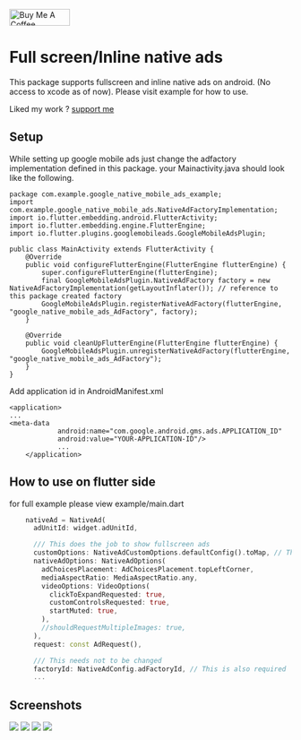 <p >
<a href="https://www.buymeacoffee.com/abhayrawat" target="_blank"><img align="center" src="https://cdn.buymeacoffee.com/buttons/v2/default-yellow.png" alt="Buy Me A Coffee" height="30px" width= "108px"></a>
</p> 

# Full screen/Inline native ads

This package supports fullscreen and inline native ads on android. (No access to xcode as of now).
Please visit example for how to use.

Liked my work ? [support me](https://www.buymeacoffee.com/abhayrawat)

## Setup
While setting up google mobile ads just change the adfactory implementation defined in this package.
your Mainactivity.java should look like the following.
```
package com.example.google_native_mobile_ads_example;
import com.example.google_native_mobile_ads.NativeAdFactoryImplementation;
import io.flutter.embedding.android.FlutterActivity;
import io.flutter.embedding.engine.FlutterEngine;
import io.flutter.plugins.googlemobileads.GoogleMobileAdsPlugin;

public class MainActivity extends FlutterActivity {
    @Override
    public void configureFlutterEngine(FlutterEngine flutterEngine) {
        super.configureFlutterEngine(flutterEngine);
        final GoogleMobileAdsPlugin.NativeAdFactory factory = new NativeAdFactoryImplementation(getLayoutInflater()); // reference to this package created factory
        GoogleMobileAdsPlugin.registerNativeAdFactory(flutterEngine, "google_native_mobile_ads_AdFactory", factory);
    }

    @Override
    public void cleanUpFlutterEngine(FlutterEngine flutterEngine) {
        GoogleMobileAdsPlugin.unregisterNativeAdFactory(flutterEngine, "google_native_mobile_ads_AdFactory");
    }
}
```
Add application id in AndroidManifest.xml
```
<application>
...
<meta-data
            android:name="com.google.android.gms.ads.APPLICATION_ID"
            android:value="YOUR-APPLICATION-ID"/>
            ...
    </application>
```
## How to use on flutter side
for full example please view example/main.dart
```dart
    nativeAd = NativeAd(
      adUnitId: widget.adUnitId,

      /// This does the job to show fullscreen ads
      customOptions: NativeAdCustomOptions.defaultConfig().toMap, // This does the job to show full screen ad
      nativeAdOptions: NativeAdOptions(
        adChoicesPlacement: AdChoicesPlacement.topLeftCorner,
        mediaAspectRatio: MediaAspectRatio.any,
        videoOptions: VideoOptions(
          clickToExpandRequested: true,
          customControlsRequested: true,
          startMuted: true,
        ),
        //shouldRequestMultipleImages: true,
      ),
      request: const AdRequest(),

      /// This needs not to be changed
      factoryId: NativeAdConfig.adFactoryId, // This is also required
      ...
```
## Screenshots
![](https://github.com/abhay-s-rawat/google_native_mobile_ads/blob/main/example/screenshots/native_full_screen.png) ![](https://github.com/abhay-s-rawat/google_native_mobile_ads/blob/main/example/screenshots/native_full_screen2.png)
![](https://github.com/abhay-s-rawat/google_native_mobile_ads/blob/main/example/screenshots/inline_1.png)
![](https://github.com/abhay-s-rawat/google_native_mobile_ads/blob/main/example/screenshots/inline_2.png)